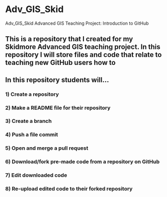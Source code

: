 # Adv_GIS_Skid
Adv_GIS_Skid
Advanced GIS Teaching Project: Introduction to GitHub
## This is a repository that I created for my Skidmore Advanced GIS teaching project. In this repository I will store files and code that relate to teaching new GitHub users how to

## In this repository students will...
### 1) Create a repository
### 2) Make a README file for their repository
### 3) Create a branch
### 4) Push a file commit
### 5) Open and merge a pull request
### 6) Download/fork pre-made code from a repository on GitHub
### 7) Edit downloaded code
### 8) Re-upload edited code to their forked repository


